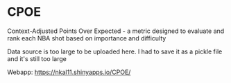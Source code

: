 # CPOE
Context-Adjusted Points Over Expected - a metric designed to evaluate and rank each NBA shot based on importance and difficulty

Data source is too large to be uploaded here. I had to save it as a pickle file and it's still too large

Webapp: https://nkal11.shinyapps.io/CPOE/
